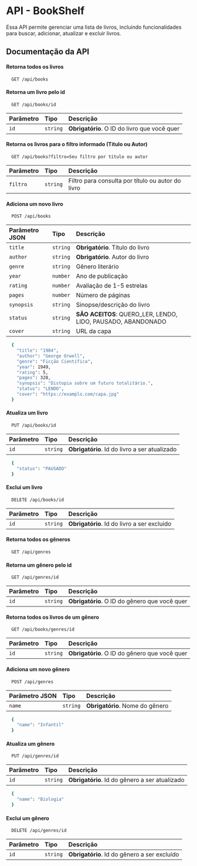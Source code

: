 
# API - BookShelf

Essa API permite gerenciar uma lista de livros, incluindo funcionalidades para buscar, adicionar, atualizar e excluir livros.
## Documentação da API

#### Retorna todos os livros

```http
  GET /api/books
```

#### Retorna um livro pelo id

```http
  GET /api/books/id
```

| Parâmetro   | Tipo       | Descrição                                   |
| :---------- | :--------- | :------------------------------------------ |
| `id`      | `string` | **Obrigatório**. O ID do livro que você quer |

#### Retorna os livros para o filtro informado (Título ou Autor)

```http
  GET /api/books?filtro=Seu filtro por título ou autor
```

| Parâmetro   | Tipo       | Descrição                                   |
| :---------- | :--------- | :------------------------------------------ |
| `filtro`      | `string` | Filtro para consulta por título ou autor do livro |

#### Adiciona um novo livro

```http
  POST /api/books
```

| Parâmetro JSON  | Tipo       | Descrição                                   |
| :---------- | :--------- | :------------------------------------------ |
| `title`      | `string` | **Obrigatório**. Título do livro |
| `author`      | `string` | **Obrigatório**. Autor do livro |
| `genre`      | `string` | Gênero literário |
| `year`      | `number` | Ano de publicação |
| `rating`      | `number` | Avaliação de 1-5 estrelas |
| `pages`      | `number` | Número de páginas |
| `synopsis`      | `string` | Sinopse/descrição do livro |
| `status`      | `string` | **SÃO ACEITOS**: QUERO_LER, LENDO, LIDO, PAUSADO, ABANDONADO |
| `cover`      | `string` | URL da capa |

```bash
  {
    "title": "1984",
    "author": "George Orwell",
    "genre": "Ficção Científica",
    "year": 1949,
    "rating": 5,
    "pages": 328,
    "synopsis": "Distopia sobre um futuro totalitário.",
    "status": "LENDO",
    "cover": "https://examplo.com/capa.jpg"
  }
```


#### Atualiza um livro

```http
  PUT /api/books/id
```

| Parâmetro   | Tipo       | Descrição                                   |
| :---------- | :--------- | :------------------------------------------ |
| `id`      | `string` | **Obrigatório**. Id do livro a ser atualizado |

```bash
  {
    "status": "PAUSADO"
  } 
```

#### Exclui um livro

```http
  DELETE /api/books/id
```

| Parâmetro   | Tipo       | Descrição                                   |
| :---------- | :--------- | :------------------------------------------ |
| `id`      | `string` | **Obrigatório**. Id do livro a ser excluído |

#### Retorna todos os gêneros

```http
  GET /api/genres
```

#### Retorna um gênero pelo id

```http
  GET /api/genres/id
```

| Parâmetro   | Tipo       | Descrição                                   |
| :---------- | :--------- | :------------------------------------------ |
| `id`      | `string` | **Obrigatório**. O ID do gênero que você quer |

#### Retorna todos os livros de um gênero

```http
  GET /api/books/genres/id
```

| Parâmetro   | Tipo       | Descrição                                   |
| :---------- | :--------- | :------------------------------------------ |
| `id`      | `string` | **Obrigatório**. O ID do gênero que você quer |

#### Adiciona um novo gênero

```http
  POST /api/genres
```

| Parâmetro JSON  | Tipo       | Descrição                                   |
| :---------- | :--------- | :------------------------------------------ |
| `name`      | `string` | **Obrigatório**. Nome do gênero |

```bash
  {
    "name": "Infantil"
  }
```

#### Atualiza um gênero

```http
  PUT /api/genres/id
```

| Parâmetro   | Tipo       | Descrição                                   |
| :---------- | :--------- | :------------------------------------------ |
| `id`      | `string` | **Obrigatório**. Id do gênero a ser atualizado |

```bash
  {
    "name": "Biologia"
  } 
```

#### Exclui um gênero

```http
  DELETE /api/genres/id
```

| Parâmetro   | Tipo       | Descrição                                   |
| :---------- | :--------- | :------------------------------------------ |
| `id`      | `string` | **Obrigatório**. Id do gênero a ser excluído |